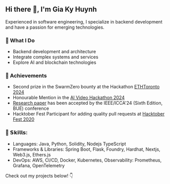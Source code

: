 ## Hi there 👋, I'm Gia Ky Huynh

Experienced in software engineering, I specialize in backend development and have a passion for emerging technologies.

### 🚀 What I Do

- Backend development and architecture
- Integrate complex systems and services
- Explore AI and blockchain technologies

### 🏅 Achievements

- Second prize in the SwarmZero bounty at the Hackathon [ETHToronto 2024](https://github.com/hgky95/milestone-maker)
- Honourable Mention in the [AI Video Hackathon 2024](https://github.com/hgky95/video-news-ai)
- [Research paper](https://github.com/hgky95/smart-caption-ai) has been accepted by the IEEE/ICCA'24 (Sixth Edition, BUE) conference
- Hacktober Fest Participant for adding quality pull requests at [Hacktober Fest 2020](https://dev.to/hgky95/my-first-journey-on-the-open-source-world-4hj9)

### 🎯 𝗦𝗸𝗶𝗹𝗹𝘀:
- Languages: Java, Python, Solidity, Nodejs TypeScript
- Frameworks & Libraries: Spring Boot, Flask, Foundry, Hardhat, Nextjs, Web3.js, Ethers.js
- DevOps: AWS, CI/CD, Docker, Kubernetes, Observability: Prometheus, Grafana, OpenTelemetry

Check out my projects below! 👇
